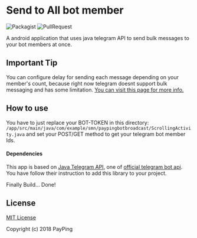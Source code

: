 # Send to All bot member


![Packagist](https://img.shields.io/packagist/l/doctrine/orm.svg)  ![PullRequest](https://img.shields.io/badge/Pull%20Requst-Accepted!-brightgreen.svg)


A android application that uses java telegram API to send bulk messages to your bot members at once.

## Important Tip

You can configure delay for sending each message depending on your member's count, because right now telegram doesnt support bulk messaging and has some limitation.
[You can visit this page for more info.](https://core.telegram.org/bots/faq#my-bot-is-hitting-limits-how-do-i-avoid-this)

## How to use

You have to just replace your BOT-TOKEN in this directory: `/app/src/main/java/com/example/smn/paypingbotbroadcast/ScrollingActivity.java` and set your POST/GET method to get your telegram bot member Ids.

#### Dependencies

This app is based on [Java Telegram API](https://github.com/pengrad/java-telegram-bot-api), one of [official telegram bot api](https://core.telegram.org/bots/samples#java). You have follow their instruction to add this library to your project.

Finally Build... Done!

## License

[MIT License](LICENSE)

Copyright (c) 2018 PayPing

